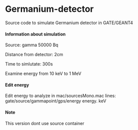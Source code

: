 # Germanium-detector
Source code to simulate Germanium detector in GATE/GEANT4

#### Information about simulation 
Source: gamma 50000 Bq 

Distance from detector: 2cm 

Time to simlutate: 300s 

Examine energy from 10 keV to 1 MeV

#### Edit energy
Edit energy to analyze in mac/sourcesMono.mac 
lines: gate/source/gammapoint/gps/energy 		energy. keV

#### Note
This version dont use source container

